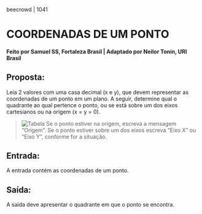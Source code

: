 beecrowd | 1041
# COORDENADAS DE UM PONTO
#### Feito por Samuel SS, Fortaleza  Brasil | Adaptado por Neilor Tonin, URI  Brasil

## Proposta:
Leia 2 valores com uma casa decimal (x e y), que devem representar as coordenadas de um ponto em um plano. A seguir, determine qual o quadrante ao qual pertence o ponto, ou se está sobre um dos eixos cartesianos ou na origem (x = y = 0).
>![Tabela](https://resources.beecrowd.com.br/gallery/images/problems/UOJ_1041.png)
Se o ponto estiver na origem, escreva a mensagem “Origem”. Se o ponto estiver sobre um dos eixos escreva “Eixo X” ou “Eixo Y”, conforme for a situação.


## Entrada:
A entrada contém as coordenadas de um ponto.

## Saída:
A saída deve apresentar o quadrante em que o ponto se encontra.
